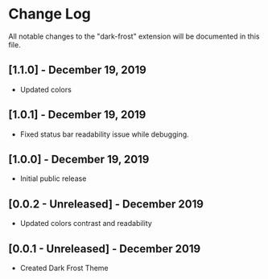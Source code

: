 # Change Log

All notable changes to the "dark-frost" extension will be documented in this file.

## [1.1.0] - December 19, 2019

- Updated colors

## [1.0.1] - December 19, 2019

- Fixed status bar readability issue while debugging.

## [1.0.0] - December 19, 2019

- Initial public release

## [0.0.2 - Unreleased] - December 2019

- Updated colors contrast and readability

## [0.0.1 - Unreleased] - December 2019

- Created Dark Frost Theme
